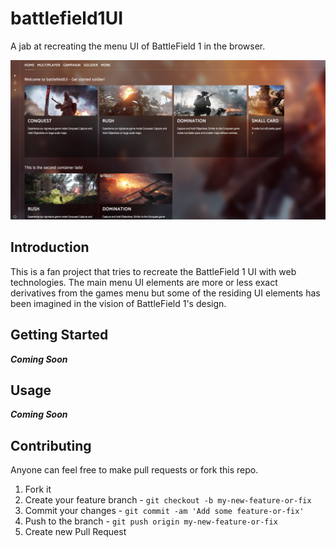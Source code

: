 # battlefield1UI
A jab at recreating the menu UI of BattleField 1 in the browser.

![battlefield1UI](https://raw.githubusercontent.com/lasseborly/images_rep/master/bf1_01.png)

## Introduction
This is a fan project that tries to recreate the BattleField 1 UI with web technologies. The main menu UI elements are more or less exact derivatives from the games menu but some of the residing UI elements has been imagined in the vision of BattleField 1's design.

## Getting Started
___Coming Soon___

## Usage
___Coming Soon___

## Contributing
Anyone can feel free to make pull requests or fork this repo.

1. Fork it
2. Create your feature branch - `git checkout -b my-new-feature-or-fix`
3. Commit your changes - `git commit -am 'Add some feature-or-fix'`
4. Push to the branch - `git push origin my-new-feature-or-fix`
5. Create new Pull Request
